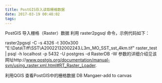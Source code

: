 ```yaml
---
title: PostGIS存入读取栅格数据
date: 2017-03-19 00:48:02
tags:
---
```

PostGIS 导入栅格（Raster）数据
利用 raster2pgsql 命令，示例代码如下：

raster2pgsql -C -s 4326 -t 300x300 "E:\Data\Tiff\SST\A20022132002243.L3m_MO_SST_sst_4km.tif" raster_test | psql -h localhost -p 5432 -U postgres -d RasterDB -W
参数的详细介绍见该网址http://www.postgis.org/documentation/manual-svn/using_raster.xml.html#RT_Raster_Loader.

利用QGIS 查看PostGIS中的栅格数据
DB Mangaer-add to canvas

